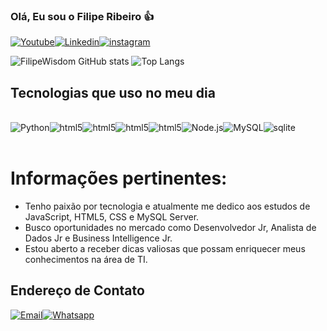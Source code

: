 ### Olá, Eu sou o Filipe Ribeiro 👍
[![Youtube](https://img.shields.io/badge/YouTube-FF0000?style=for-the-badge&logo=youtube&logoColor=white)](https://www.youtube.com/watch?v=3QzH8j8ey1U)[![Linkedin](https://img.shields.io/badge/LinkedIn-0077B5?style=for-the-badge&logo=linkedin&logoColor=white)](https://www.linkedin.com/in/filipe-pinto-a3401418a/)[![instagram](https://img.shields.io/badge/Instagram-E4405F?style=for-the-badge&logo=instagram&logoColor=white)](https://www.instagram.com/filipewisdom/)

![FilipeWisdom GitHub stats](https://github-readme-stats.vercel.app/api?username=FilipeWisdom&show_icons=true&theme=gruvbox)
![Top Langs](https://github-readme-stats.vercel.app/api/top-langs/?username=FilipeWisdom&hide_progress=true)

## Tecnologias que uso no meu dia 
<div style="display: inline_block"><br/>
<img align="center"alt="Python" src="https://img.shields.io/badge/Python-14354C?style=for-the-badge&logo=python&logoColor=white" /><img align="center"alt="html5"src="https://img.shields.io/badge/JavaScript-F7DF1E?style=for-the-badge&logo=javascript&logoColor=black" /><img align="center"alt="html5" src="https://img.shields.io/badge/HTML5-E34F26?style=for-the-badge&logo=html5&logoColor=white"/><img align="center"alt="html5" src="https://img.shields.io/badge/CSS3-1572B6?style=for-the-badge&logo=css3&logoColor=white"/><img align="center"alt="html5" src="https://img.shields.io/badge/C%2B%2B-00599C?style=for-the-badge&logo=c%2B%2B&logoColor=white"/><img align="center"alt="Node.js" src="https://img.shields.io/badge/Node.js-43853D?style=for-the-badge&logo=node.js&logoColor=white"><img align="center"alt="MySQL" src="https://img.shields.io/badge/MySQL-00000F?style=for-the-badge&logo=mysql&logoColor=white" /><img align="center"alt="sqlite" src="https://img.shields.io/badge/SQLite-07405E?style=for-the-badge&logo=sqlite&logoColor=white"/>
</div><br>

# Informações pertinentes:

- Tenho paixão por tecnologia e atualmente me dedico aos estudos de JavaScript, HTML5, CSS e MySQL Server.<br/>
- Busco oportunidades no mercado como Desenvolvedor Jr, Analista de Dados Jr e Business Intelligence Jr.<br/>
- Estou aberto a receber dicas valiosas que possam enriquecer meus conhecimentos na área de TI.<br/>

## Endereço de Contato

[![Email](https://img.shields.io/badge/Gmail-D14836?style=for-the-badge&logo=gmail&logoColor=white)](https://mail.google.com/mail/u/0/#inbox)[![Whatsapp](https://img.shields.io/badge/WhatsApp-25D366?style=for-the-badge&logo=whatsapp&logoColor=white)](https://web.whatsapp.com/)


